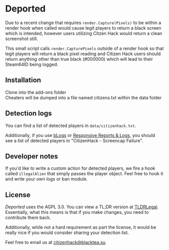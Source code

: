 # Deported

Due to a recent change that requires ```render.Capture(Pixels)``` to be
within a render hook when called would cause legit players to return a
black screen which is intended, however users utilizing Citzen Hack would
return a clean screenshot still.  

This small script calls ```render.CapturePixels``` outside of a render hook
so that legit players will return a black pixel reading and Citizen Hack
users should return anything other than true black (#000000) which will lead
to their Steam64ID being logged.

## Installation

Clone into the add-ons folder  
Cheaters will be dumped into a file named citizens.txt within the data folder

## Detection logs

You can find a list of detected players in ```data/citizenhack.txt```.

Additionally, if you use [bLogs](https://www.gmodstore.com/scripts/view/1599/) or [Responsive Reports & Logs](https://www.gmodstore.com/scripts/view/4093/responsive-reports-logs), you should
see a list of detected players in "CitizenHack - Screencap Failure".

## Developer notes

If you'd like to write a custom action for detected players, we fire a hook
called ```illegalAlien``` that simply passes the player object. Feel free
to hook it and write your own logs or ban module.

## License

*Deported* uses the AGPL 3.0. You can view a TL;DR version at [TLDRLegal](https://tldrlegal.com/license/gnu-affero-general-public-license-v3-(agpl-3.0)).
Essentially, what this means is that if you make changes, you need to
contribute them back.

Additionally, while not a hard requirement as part the license, it would be
really nice if you would consider sharing your detection list.

Feel free to email us at [citizenhack@blacktea.su](mailto:citizenhack@blacktea.su).
